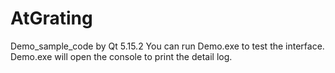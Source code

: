 # AtGrating
Demo_sample_code  by Qt 5.15.2
You can run Demo.exe to test the interface. Demo.exe will open the console to print the detail log.